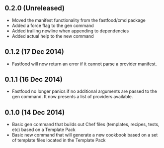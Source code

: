 ## 0.2.0 (Unreleased)

* Moved the manifest functionality from the fastfood/cmd package
* Added a force flag to the gen command
* Added trailing newline when appending to dependencies
* Added actual help to the new command

## 0.1.2 (17 Dec 2014)

* Fastfood will now return an error if it cannot parse a provider
  manifest.

## 0.1.1 (16 Dec 2014)

* Fastfood no longer panics if no additional arguments are passed
  to the gen command.  It now presents a list of providers available.

## 0.1.0 (14 Dec 2014)

* Basic gen command that builds out Chef files (templates,
  recipes, tests, etc) based on a Template Pack
* Basic new command that will generate a new cookbook based on
  a set of template files located in the Template Pack
